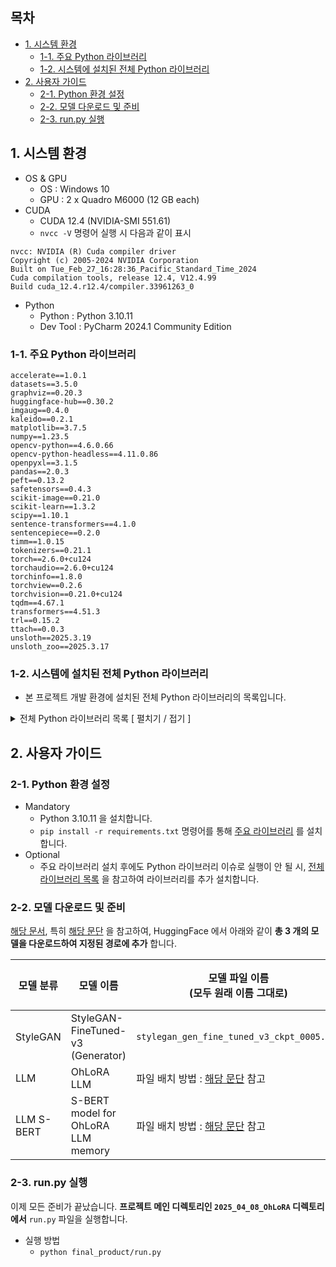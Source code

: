 ## 목차

* [1. 시스템 환경](#1-시스템-환경)
  * [1-1. 주요 Python 라이브러리](#1-1-주요-python-라이브러리)
  * [1-2. 시스템에 설치된 전체 Python 라이브러리](#1-2-시스템에-설치된-전체-python-라이브러리)
* [2. 사용자 가이드](#2-사용자-가이드)
  * [2-1. Python 환경 설정](#2-1-python-환경-설정) 
  * [2-2. 모델 다운로드 및 준비](#2-2-모델-다운로드-및-준비)
  * [2-3. run.py 실행](#2-3-runpy-실행)

## 1. 시스템 환경

* OS & GPU
  * OS : Windows 10
  * GPU : 2 x Quadro M6000 (12 GB each)
* CUDA
  * CUDA 12.4 (NVIDIA-SMI 551.61)
  * ```nvcc -V``` 명령어 실행 시 다음과 같이 표시

```
nvcc: NVIDIA (R) Cuda compiler driver
Copyright (c) 2005-2024 NVIDIA Corporation
Built on Tue_Feb_27_16:28:36_Pacific_Standard_Time_2024
Cuda compilation tools, release 12.4, V12.4.99
Build cuda_12.4.r12.4/compiler.33961263_0
```

* Python
  * Python : Python 3.10.11
  * Dev Tool : PyCharm 2024.1 Community Edition

### 1-1. 주요 Python 라이브러리

```
accelerate==1.0.1
datasets==3.5.0
graphviz==0.20.3
huggingface-hub==0.30.2
imgaug==0.4.0
kaleido==0.2.1
matplotlib==3.7.5
numpy==1.23.5
opencv-python==4.6.0.66
opencv-python-headless==4.11.0.86
openpyxl==3.1.5
pandas==2.0.3
peft==0.13.2
safetensors==0.4.3
scikit-image==0.21.0
scikit-learn==1.3.2
scipy==1.10.1
sentence-transformers==4.1.0
sentencepiece==0.2.0
timm==1.0.15
tokenizers==0.21.1
torch==2.6.0+cu124
torchaudio==2.6.0+cu124
torchinfo==1.8.0
torchview==0.2.6
torchvision==0.21.0+cu124
tqdm==4.67.1
transformers==4.51.3
trl==0.15.2
ttach==0.0.3
unsloth==2025.3.19
unsloth_zoo==2025.3.17
```

### 1-2. 시스템에 설치된 전체 Python 라이브러리

* 본 프로젝트 개발 환경에 설치된 전체 Python 라이브러리의 목록입니다.

<details><summary>전체 Python 라이브러리 목록 [ 펼치기 / 접기 ]</summary>

```
absl-py==2.1.0
accelerate==1.0.1
aiohappyeyeballs==2.4.4
aiohttp==3.10.11
aiosignal==1.3.1
astunparse==1.6.3
async-timeout==5.0.1
attrs==25.3.0
auto_gptq==0.7.1
beautifulsoup4==4.13.3
bitsandbytes==0.45.3
bs4==0.0.2
cachetools==5.3.3
certifi==2024.2.2
charset-normalizer==3.3.2
colorama==0.4.6
coloredlogs==15.0.1
contourpy==1.1.1
cut-cross-entropy==25.1.1
cycler==0.12.1
Cython==3.0.12
datasets==3.5.0
Deprecated==1.2.18
diffusers==0.32.2
dill==0.3.8
docstring_parser==0.16
et_xmlfile==2.0.0
eval_type_backport==0.2.2
filelock==3.13.4
flatbuffers==1.12
fonttools==4.51.0
frozenlist==1.5.0
fsspec==2024.3.1
gast==0.4.0
gekko==1.2.1
google-auth==2.28.1
google-auth-oauthlib==0.4.6
google-pasta==0.2.0
graphviz==0.20.3
grpcio==1.62.0
h5py==3.10.0
hf_transfer==0.1.9
huggingface-hub==0.30.2
humanfriendly==10.0
idna==3.6
imageio==2.35.1
imgaug==0.4.0
importlib-metadata==7.0.1
importlib_resources==6.4.0
intel-extension-for-transformers==1.4.2
Jinja2==3.1.3
joblib==1.4.2
kaleido==0.2.1
keras==2.8.0
Keras-Preprocessing==1.1.2
kiwisolver==1.4.5
lazy_loader==0.4
libclang==16.0.6
Markdown==3.5.2
markdown-it-py==3.0.0
MarkupSafe==2.1.5
matplotlib==3.7.5
mdurl==0.1.2
mpmath==1.3.0
multidict==6.1.0
multiprocess==0.70.16
narwhals==1.33.0
networkx==3.1
neural_compressor==3.3
numpy==1.23.5
oauthlib==3.2.2
opencv-python==4.6.0.66
opencv-python-headless==4.11.0.86
openpyxl==3.1.5
opt-einsum==3.3.0
optimum==1.23.3
packaging==23.2
pandas==2.0.3
peft==0.13.2
pillow==10.2.0
plotly==6.0.1
prettytable==3.11.0
propcache==0.2.0
protobuf==3.19.6
psutil==7.0.0
py-cpuinfo==9.0.0
pyarrow==17.0.0
pyasn1==0.5.1
pyasn1-modules==0.3.0
pycocotools==2.0.8
pydot==2.0.0
Pygments==2.19.1
pyparsing==3.1.2
pyreadline3==3.5.4
python-dateutil==2.9.0.post0
python-version==0.0.2
pytz==2024.1
PyWavelets==1.4.1
PyYAML==6.0.1
regex==2023.12.25
requests==2.32.3
requests-oauthlib==1.3.1
rich==13.9.4
rouge==1.0.1
rsa==4.9
safetensors==0.4.3
schema==0.7.7
scikit-image==0.21.0
scikit-learn==1.3.2
scipy==1.10.1
sentence-transformers==4.1.0
sentencepiece==0.2.0
shapely==2.0.7
shtab==1.7.1
six==1.16.0
soupsieve==2.6
sympy==1.13.1
tensorboard==2.8.0
tensorboard-data-server==0.6.1
tensorboard-plugin-wit==1.8.1
tensorflow-estimator==2.9.0
tensorflow-gpu==2.8.0
tensorflow-io-gcs-filesystem==0.31.0
termcolor==2.4.0
tf-estimator-nightly==2.8.0.dev2021122109
tfutil==0.8.1
threadpoolctl==3.5.0
tifffile==2023.7.10
timm==1.0.15
tokenizers==0.21.1
torch==2.6.0+cu124
torchaudio==2.6.0+cu124
torchinfo==1.8.0
torchview==0.2.6
torchvision==0.21.0+cu124
tqdm==4.67.1
transformers==4.51.3
triton-windows==3.2.0.post17
trl==0.15.2
ttach==0.0.3
typeguard==4.4.0
typing_extensions==4.10.0
tyro==0.9.17
tzdata==2025.2
unsloth==2025.3.19
unsloth_zoo==2025.3.17
urllib3==2.2.1
wcwidth==0.2.13
Werkzeug==3.0.1
wrapt==1.16.0
xformers==0.0.29.post3
xxhash==3.5.0
yarl==1.15.2
zipp==3.17.0
```

</details>

## 2. 사용자 가이드

### 2-1. Python 환경 설정

* Mandatory
  * Python 3.10.11 을 설치합니다.
  * ```pip install -r requirements.txt``` 명령어를 통해 [주요 라이브러리](#1-1-주요-python-라이브러리) 를 설치합니다.
* Optional
  * 주요 라이브러리 설치 후에도 Python 라이브러리 이슈로 실행이 안 될 시, [전체 라이브러리 목록](#1-2-시스템에-설치된-전체-python-라이브러리) 을 참고하여 라이브러리를 추가 설치합니다.

### 2-2. 모델 다운로드 및 준비

[해당 문서](MODEL_AND_DATASET_INFO.md), 특히 [해당 문단](MODEL_AND_DATASET_INFO.md#1-2-oh-lora-프로젝트-용-모델) 을 참고하여, HuggingFace 에서 아래와 같이 **총 3 개의 모델을 다운로드하여 지정된 경로에 추가** 합니다.

| 모델 분류      | 모델 이름                              | 모델 파일 이름<br>(모두 원래 이름 그대로)                                                              | 저장 위치 (디렉토리)<br>(```2025_04_08_OhLoRA``` 까지의 경로 제외) | 다운로드 주소 (출처)                                                                                  |
|------------|------------------------------------|-----------------------------------------------------------------------------------------|-----------------------------------------------------|-----------------------------------------------------------------------------------------------|
| StyleGAN   | StyleGAN-FineTuned-v3 (Generator)  | ```stylegan_gen_fine_tuned_v3_ckpt_0005.pth```                                          | ```stylegan_and_segmentation/stylegan_modified```   | [Hugging Face](https://huggingface.co/daebakgazua/250408_OhLoRA_StyleGAN_FineTuned/tree/main) |
| LLM        | OhLoRA LLM                         | 파일 배치 방법 : [해당 문단](MODEL_AND_DATASET_INFO.md#3-1-ohlora-llm) 참고                         | ```llm/models/polyglot_fine_tuned```                | [Hugging Face](https://huggingface.co/daebakgazua/250408_OhLoRA_LLM/tree/main)                |
| LLM S-BERT | S-BERT model for OhLoRA LLM memory | 파일 배치 방법 : [해당 문단](MODEL_AND_DATASET_INFO.md#3-2-s-bert-model-for-ohlora-llm-memory) 참고 | ```llm/models/memory_sbert/trained_sbert_model```   | [Hugging Face](https://huggingface.co/daebakgazua/250408_OhLoRA_LLM_SBERT/tree/main)          |

### 2-3. run.py 실행

이제 모든 준비가 끝났습니다. **프로젝트 메인 디렉토리인 ```2025_04_08_OhLoRA``` 디렉토리에서** ```run.py``` 파일을 실행합니다.

* 실행 방법
  * ```python final_product/run.py```
